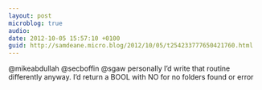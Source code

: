 ```yaml
---
layout: post
microblog: true
audio: 
date: 2012-10-05 15:57:10 +0100
guid: http://samdeane.micro.blog/2012/10/05/t254233777650421760.html
---
```

@mikeabdullah @secboffin @sgaw personally I’d write that routine differently anyway. I’d return a BOOL with NO for no folders found or error
